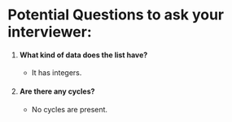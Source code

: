 
# Potential Questions to ask your interviewer:

  1. #### What kind of data does the list have?
       * It has integers.
  2. #### Are there any cycles?
      * No cycles are present.
